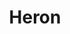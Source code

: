 ---
codehost: https://github.com/https://github.com/twitter/heron
logohandle: apache_heron
sort: heron
tags:
- apache
title: Heron
twitter: https://x.com/heronstreaming
website: https://apache.github.io/incubator-heron/
---